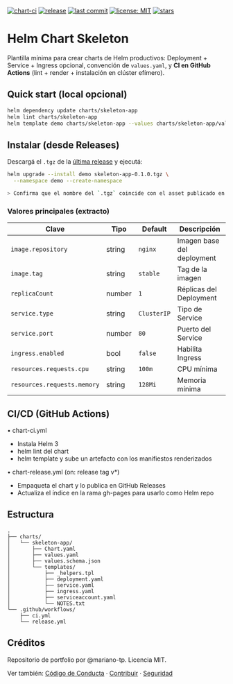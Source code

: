 [![chart-ci](https://github.com/mariano-tp/helm-chart-skeleton/actions/workflows/chart-ci.yml/badge.svg?branch=main)](https://github.com/mariano-tp/helm-chart-skeleton/actions/workflows/chart-ci.yml)
[![release](https://img.shields.io/github/v/release/mariano-tp/helm-chart-skeleton?display_name=tag&style=flat-square)](https://github.com/mariano-tp/helm-chart-skeleton/releases)
[![last commit](https://img.shields.io/github/last-commit/mariano-tp/helm-chart-skeleton?style=flat-square)](https://github.com/mariano-tp/helm-chart-skeleton/commits/main)
[![license: MIT](https://img.shields.io/badge/license-MIT-green?style=flat-square)](./LICENSE)
[![stars](https://img.shields.io/github/stars/mariano-tp/helm-chart-skeleton?style=flat-square)](https://github.com/mariano-tp/helm-chart-skeleton/stargazers)


# Helm Chart Skeleton

Plantilla mínima para crear charts de Helm productivos: Deployment + Service + Ingress opcional, convención de `values.yaml`, y **CI en GitHub Actions** (lint + render + instalación en clúster efímero).

## Quick start (local opcional)
```bash
helm dependency update charts/skeleton-app
helm lint charts/skeleton-app
helm template demo charts/skeleton-app --values charts/skeleton-app/values.yaml
```

## Instalar (desde Releases)

Descargá el `.tgz` de la [última release](https://github.com/mariano-tp/helm-chart-skeleton/releases/latest) y ejecutá:

```bash
helm upgrade --install demo skeleton-app-0.1.0.tgz \
  --namespace demo --create-namespace

> Confirma que el nombre del `.tgz` coincide con el asset publicado en **v0.1.0**. :contentReference[oaicite:2]{index=2}
```

### Valores principales (extracto)

| Clave                       | Tipo     | Default           | Descripción                          |
|----------------------------|----------|-------------------|--------------------------------------|
| `image.repository`         | string   | `nginx`           | Imagen base del deployment           |
| `image.tag`                | string   | `stable`          | Tag de la imagen                     |
| `replicaCount`             | number   | `1`               | Réplicas del Deployment              |
| `service.type`             | string   | `ClusterIP`       | Tipo de Service                      |
| `service.port`             | number   | `80`              | Puerto del Service                   |
| `ingress.enabled`          | bool     | `false`           | Habilita Ingress                     |
| `resources.requests.cpu`   | string   | `100m`            | CPU mínima                           |
| `resources.requests.memory`| string   | `128Mi`           | Memoria mínima                       |


## CI/CD (GitHub Actions)
• chart-ci.yml
  - Instala Helm 3
  - helm lint del chart
  - helm template y sube un artefacto con los manifiestos renderizados

• chart-release.yml (on: release tag v*)
  - Empaqueta el chart y lo publica en GitHub Releases
  - Actualiza el índice en la rama gh-pages para usarlo como Helm repo


## Estructura
```
.
├── charts/
│   └── skeleton-app/
│       ├── Chart.yaml
│       ├── values.yaml
│       ├── values.schema.json
│       └── templates/
│           ├── _helpers.tpl
│           ├── deployment.yaml
│           ├── service.yaml
│           ├── ingress.yaml
│           ├── serviceaccount.yaml
│           └── NOTES.txt
└── .github/workflows/
    ├── ci.yml
    └── release.yml
```

## Créditos
Repositorio de portfolio por @mariano-tp. Licencia MIT.

Ver también: [Código de Conducta](./CODE_OF_CONDUCT.md) · [Contribuir](./CONTRIBUTING.md) · [Seguridad](./SECURITY.md)

